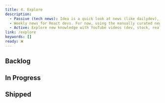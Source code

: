 ```yaml
---
title: 4. Explore
description:
  - Passive (tech news): Idea is a quick look at news (like dailydev), to know, be interested in, vote.
  - Weekly news for React devs. For now, using the manually curated newsletter at [This Week in React](https://thisweekinreact.com/newsletter/221).
  - Active: Explore new knowledge with YouTube videos (dev, stock, real estate, etc.), tech news evaluation, and ChatGPT conversations. For now, using ClickUp for simple setup.
link: /explore
keywords: []
ready: ❌
---
```


## Backlog

## In Progress

## Shipped
